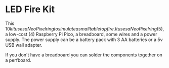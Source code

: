# LED Fire Kit

This $10 kit uses a NeoPixel ring to simulate a small tabletop fire.  It uses
a NeoPixel ring ($5), a low-cost (4) Raspberry Pi Pico, a breadboard, some wires
and a power supply.  The power supply can be a battery pack with 3 AA batteries
or a 5v USB wall adapter.

If you don't have a breadboard you can solder the components together on a perfboard.



